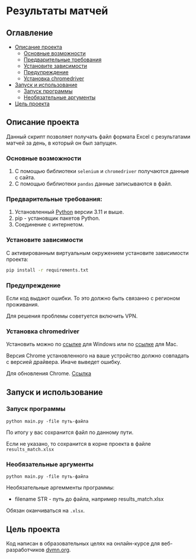 # Результаты матчей

## Оглавление

* [Описание проекта](#описание-проекта)
    * [Основные возможности](#основные-возможности)
    * [Предварительные требования](#предварительные-требования)
    * [Установите зависимости](#установите-зависимости)
    * [Предупреждение](#предупреждение)
    * [Установка chromedriver](#установка-chromedriver)
* [Запуск и использование](#Запуск-и-использование)
    * [Запуск программы](#запуск-программы)
    * [Необязательные аргументы](#необязательные-аргументы)
* [Цель проекта](#цель-проекта)

## Описание проекта

Данный скрипт позволяет получать файл формата Excel с результатами матчей за день, в который он был запущен.

### Основные возможности

1. С помощью библиотеки `selenium` и `chromedriver` получаются данные с сайта. 
2. С помощью библиотеки `pandas` данные записываются в файл.

### Предварительные требования:

1. Установленный [Python](https://www.python.org/downloads/) версии 3.11 и выше.
2. pip - установщик пакетов Python.
3. Соединение с интернетом.

### Установите зависимости

С активированным виртуальным окружением установите зависимости проекта:

```bash
pip install -r requirements.txt
```

### Предупреждение

Если код выдают ошибки. То это должно быть связанно с регионом проживания.

Для решения проблемы советуется включить VPN.

### Установка chromedriver

Установить можно по [ссылке](https://googlechromelabs.github.io/chrome-for-testing/) для Windows или по [ссылке](https://disk.yandex.by/d/Tnm1kskPEZX2Qg) для Mac.

Версия Chrome установленного на ваше устройство должно совпадать с версией драйвера. Иначе выведет ошибку.

Для обновления Chrome. [Ссылка](chrome://settings/help)

## Запуск и использование

### Запуск программы

```
python main.py -file путь-файла
```

По итогу у вас сохранится файл по данному пути.

Если не указано, то сохранится в корне проекта в файле `results_match.xlsx`

### Необязательные аргументы

```
python main.py -file путь-файла
```

Необязательные аргемменты программы:

 - filename STR - путь до файла, например results_match.xlsx

Обязан оканчиваться на `.xlsx`.

## Цель проекта

Код написан в образовательных целях на онлайн-курсе для веб-разработчиков [dvmn.org](https://dvmn.org/).
